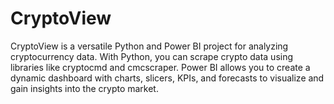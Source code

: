 # CryptoView
CryptoView is a versatile Python and Power BI project for analyzing cryptocurrency data. With Python, you can scrape crypto data using libraries like cryptocmd and cmcscraper. Power BI allows you to create a dynamic dashboard with charts, slicers, KPIs, and forecasts to visualize and gain insights into the crypto market. 
